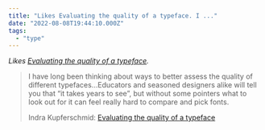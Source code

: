 ```yaml
---
title: "Likes Evaluating the quality of a typeface. I ..."
date: "2022-08-08T19:44:10.000Z"
tags: 
  - "type"
---
```


_Likes [Evaluating the quality of a typeface](https://fontstand.com/news/knowledge/evaluating-the-quality-of-a-typeface/)._

> I have long been thinking about ways to better assess the quality of different typefaces…Educators and seasoned designers alike will tell you that “it takes years to see”, but without some pointers what to look out for it can feel really hard to compare and pick fonts.
> 
> Indra Kupferschmid: [Evaluating the quality of a typeface](https://fontstand.com/news/knowledge/evaluating-the-quality-of-a-typeface/)

